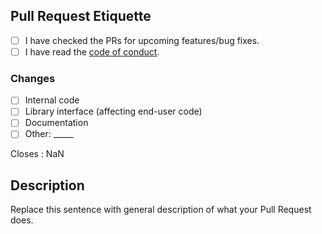 [code_of_conduct]: https://github.com/ydwk/ydwk/blob/master/.github/CODE_OF_CONDUCT.md

[new_issue]: https://github.com/ydwk/ydwk/issues/new/choose

## Pull Request Etiquette

<!--
  There are several guidelines you should follow in order for your
  Pull Request to be merged.
-->

- [ ] I have checked the PRs for upcoming features/bug fixes.
- [ ] I have read the [code of conduct][code_of_conduct].

<!--
  It is sometimes better to include more changes in a single commit. 
  If you find yourself having an overwhelming amount of commits, you
  can **rebase** your branch.
-->

### Changes

- [ ] Internal code
- [ ] Library interface (affecting end-user code)
- [ ] Documentation
- [ ] Other: \_____ <!-- Insert other type here -->

<!-- Replace "NaN" with an issue number if this is a response to an issue -->

Closes : NaN

## Description

Replace this sentence with general description of what your Pull Request does.
